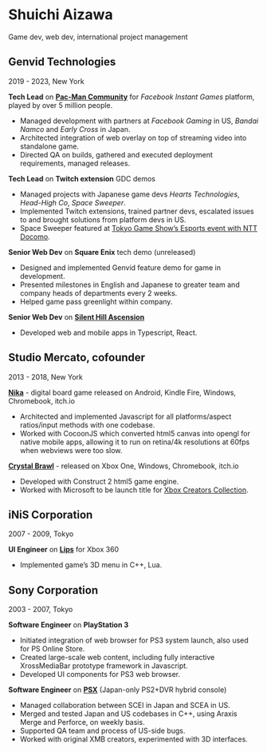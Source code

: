 # Shuichi Aizawa
Game dev, web dev, international project management

## Genvid Technologies
2019 - 2023, New York

**Tech Lead** on **[Pac-Man Community](https://mobygames.com/game/197571/pac-man-community/)** for _Facebook Instant Games_ platform, played by over 5 million people.
- Managed development with partners at _Facebook Gaming_ in US, _Bandai Namco_ and _Early Cross_ in Japan.
- Architected integration of web overlay on top of streaming video into standalone game.
- Directed QA on builds, gathered and executed deployment requirements, managed releases.

**Tech Lead** on **Twitch extension** GDC demos
- Managed projects with Japanese game devs _Hearts Technologies_, _Head-High Co_, _Space Sweeper_.
- Implemented Twitch extensions, trained partner devs, escalated issues to and brought solutions from platform devs in US.
- Space Sweeper featured at [Tokyo Game Show’s Esports event with NTT Docomo](https://venturebeat.com/business/genvid-and-ntt-docomo-demo-5g-lan-party-at-tokyo-game-show/).

**Senior Web Dev** on **Square Enix** tech demo (unreleased)
- Designed and implemented Genvid feature demo for game in development.
- Presented milestones in English and Japanese to greater team and company heads of departments every 2 weeks.
- Helped game pass greenlight within company.

**Senior Web Dev** on **[Silent Hill Ascension](https://mobygames.com/game/211166/silent-hill-ascension/credits/)**
- Developed web and mobile apps in Typescript, React.

## Studio Mercato, cofounder
2013 - 2018, New York

**[Nika](https://devpost.com/software/nika)** - digital board game released on Android, Kindle Fire, Windows, Chromebook, itch.io
- Architected and implemented Javascript for all platforms/aspect ratios/input methods with one codebase.
- Worked with CocoonJS which converted html5 canvas into opengl for native mobile apps, allowing it to run on retina/4k resolutions at 60fps when webviews were too slow.

**[Crystal Brawl](https://xbox.com/games/store/crystal-brawl/9wzdncrdlkb3)** - released on Xbox One, Windows, Chromebook, itch.io
- Developed with Construct 2 html5 game engine.
- Worked with Microsoft to be launch title for [Xbox Creators Collection](https://youtube.com/watch?v=xxV8izXRMGM&t=100s).

## iNiS Corporation
2007 - 2009, Tokyo

**UI Engineer** on **[Lips](https://mobygames.com/game/42546/lips/)** for Xbox 360
- Implemented game’s 3D menu in C++, Lua.

## Sony Corporation
2003 - 2007, Tokyo

**Software Engineer** on **PlayStation 3**
- Initiated integration of web browser for PS3 system launch, also used for PS Online Store.
- Created large-scale web content, including fully interactive XrossMediaBar prototype framework in Javascript.
- Developed UI components for PS3 web browser.

**Software Engineer** on **[PSX](https://wikipedia.org/wiki/PSX_(digital_video_recorder))** (Japan-only PS2+DVR hybrid console)
- Managed collaboration between SCEI in Japan and SCEA in US.
- Merged and tested Japan and US codebases in C++, using Araxis Merge and Perforce, on weekly basis.
- Supported QA team and process of US-side bugs.
- Worked with original XMB creators, experimented with 3D interfaces.